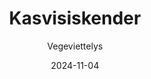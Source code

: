 ---
title: "Kasvisiskender"
image: "https://vegaanibotti.lauravuo.me/2024/11/2024-11-04_small.png"
date: 2024-11-04
receipt_url: "https://vegeviettelys.fi/kasvisiskender/"
author: "Vegeviettelys"
---